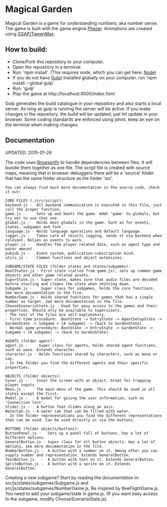 # Magical Garden
Magical Garden is a game for understanding numbers, aka number sense.
The game is built with the game engine [Phaser](http://phaser.io/).
Animations are created using [GSAP/TweenMax](http://greensock.com/gsap).

## How to build:
* Clone/Fork this repository to your computer.
* Open the repository in a terminal.
* Run: 'npm install'. (This requires node, which you can get here: [Node](http://nodejs.org/))
* If you do not have [Gulp](http://gulpjs.com/)) installed globally on your computer, run 'npm install --global gulp'
* Run: 'gulp'
* Play the game at http://localhost:9000/index.html

Gulp generates the build catalogue in your repository and also starts a local server.
As long as gulp is running the server will be active. If you make changes in the repository, the build will be updated; just hit update in your browser. Some coding standards are enforced using jshint, keep an eye on the terminal when making changes.

## Documentation
UPDATED: 2015-01-26

The code uses [Browserify](http://browserify.org/) to handle dependencies between files. It will bundle them together as one file. The script file is created with source maps, meaning that in browser debuggers there will be e 'source' folder that has the same folder structure as the folder 'src'.

```
You can always find much more documentation in the source code, check it out!

CORE FILES (./src/script):
backend.js -  All backend communication is executed in this file, just call the proper function.
game.js -     Sets up and boots the game. Adds 'game' to globals, but try not to use that one.
global.js -   Holds most globals in the game. Such as for events, states, subgames and font.
language.js - Holds language operations and default language.
logger.js -   Takes care of results logging, sends it via backend when relevant. Relies on events to work.
player.js -   Handles the player related data, such as agent type and water amount.
pubsub.js -   Event system, publication-subscription kind.
utils.js -    Common functions and object extensions.

SUBGAME/STATE FILES (folder states and states/subgames):
BootStates.js - First state (called from game.js), sets up common game objects and other game related assets.
SuperState.js - Super state, makes sure that audio files are decoded before starting and cleans the state when shutting down.
Subgame.js -    Super class for subgames, holds the core functions. See more documentation in the file.
NumberGame.js - Holds shared functions for games that has a single number as target. See more documentation in the file.
ChooseScenarioState.js - Used for easy access to the games and their properties. Should only be available to supervisors.
- The rest of the files are self-explanatory.
- First time procedure:  BootState -> EntryState -> AgentSetupState -> GardenState -> Subgame + [A subgame] -> (back to GardenState).
- Normal game procedure: BootState -> EntryState -> GardenState -> Subgame + [A subgame] -> (back to GardenState).

AGENTS (folder agent):
agent.js -     Super class for agents, holds shared agent functions, such as wave. Extends character.
character.js - Holds functions shared by characters, such as move or say.
- In the folder you find the different agents and their specific properties.

OBJECTS (folder objects):
Cover.js -    Cover the screen with an object. Great for trapping player inputs.
Menu.js -     The main menu of the game. This should be used in all states except the first.
Modal.js -    A modal for giving the user information, such as 'Connection lost'.
Slider.js -   A button that slides along an axis.
WaterCan.js - A water can that can be filled with water.
- In the folder representations you find the different representations that can be used. Can be used directly or via the buttons.

BUTTONS (folder objects/buttons):
ButtonPanel.js -   Sets up a panel full of buttons, has a lot of different options.
GeneralButton.js - Super class for all button objects. Has a lot of options, see more documentation in the file.
NumberButton.js -  A button with a number on it. Among other you can supply number and representation. Extends GeneralButton.
TextButton.js   -  A button with text on it. Extends GeneralButton.
SpriteButton.js -  A button with a sprite on it. Extends GeneralButton.
```


Creating a new subgame?
Start by reading the documentation in: src/js/states/subgames/Subgame.js and src/js/states/subgames/NumberGame.js.
Be inspired by BeeFlightGame.js.
You need to add your subgame/state in game.js.
(If you want easy access to the subgame, modify ChooseScenarioState.js).